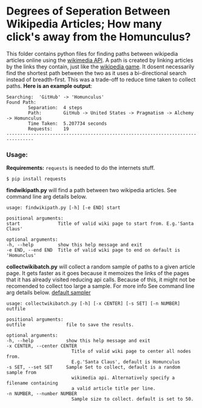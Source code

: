 # Degrees of Seperation Between Wikipedia Articles; How many click's away from the Homunculus?

This folder contains python files for finding paths between wikipedia articles online using the [wikimedia API](https://www.mediawiki.org/wiki/API:Main_page). A path is created by linking articles by the links they contain, just like the [wikipedia game](https://en.wikipedia.org/wiki/Wikipedia:Wiki_Game). It dosent necessarily find the
shortest path between the two as it uses a bi-directional search instead of breadth-first. This was a trade-off to reduce time taken to collect paths. **Here is an example output**:

    Searching:  'GitHub' -> 'Homunculus'
    Found Path:
            Separation:  4 steps
            Path:        GitHub -> United States -> Pragmatism -> Alchemy -> Homunculus
            Time Taken:  5.207734 seconds
            Requests:    19
    --------------------------------------------------------------------------------

### Usage:

**Requirements:** `requests` is needed to do the internets stuff.

    $ pip install requests

**findwikipath.py** will find a path between two wikipedia articles. See command line arg details below.

    usage: findwikipath.py [-h] [-e END] start

    positional arguments:
    start              Title of valid wiki page to start from. E.g.'Santa Claus'

    optional arguments:
    -h, --help         show this help message and exit
    -e END, --end END  Title of valid wiki page to end on default is 'Homunclus'

**collectwikibatch.py** will collect a random sample of paths to a given article page. It gets faster as it goes because it memoizes the links of the pages that it has already visited reducing api calls. Because of this, it might not be recomended to collect too large a sample. For more info See command line arg details below. [default sampler](https://www.mediawiki.org/wiki/API:Random)

    usage: collectwikibatch.py [-h] [-x CENTER] [-s SET] [-n NUMBER] outfile

    positional arguments:
    outfile               file to save the results.

    optional arguments:
    -h, --help            show this help message and exit
    -x CENTER, --center CENTER
                            Title of valid wiki page to center all nodes from.
                            E.g.'Santa Claus', default is Homunculus
    -s SET, --set SET     Sample Set to collect, default is a random sample from
                            wikimedia api. Alternatively specify a filename containing
                            a valid article title per line.
    -n NUMBER, --number NUMBER
                            Sample size to collect. default is set to 50.

